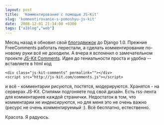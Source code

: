 ```yaml
---
layout: post
title:  'Комментирование с помощью JS-Kit'
slug: 'kommentirovanie-s-pomoshyu-js-kit'
date:  2008-12-01 21:34:00 +0300
tags: ["a1blog","web"]
---
```


Месяц назад я обновил свой [блогодвижок](http://code.google.com/p/a1blog/) до Django 1.0. Прежние FreeComments работать перестали, а сделать комментирование по-новому руки всё не доходили. А вчера я вспомнил о замечательном проекте [JS-Kit Comments](http://js-kit.com/comments/). Идея до гениальности проста и удобна -- вставляете в html код

    <div class="js-kit-comments" permalink=""></div>
    <script src="http://js-kit.com/comments.js"></script>

и всё - комментарии рисуются, постятся, модерируются. Хранятся - на серверах JS-Kit. Стилями подгоняете под свой дизайн. Есть rss-лента для комментариев каждой странички. Недостаток в том, что комментарии не индексируются, но для меня это не очень важно (ресурс не очень комментируемый :). Всё бесплатно, естественно.

Красота. Я радуюсь.


